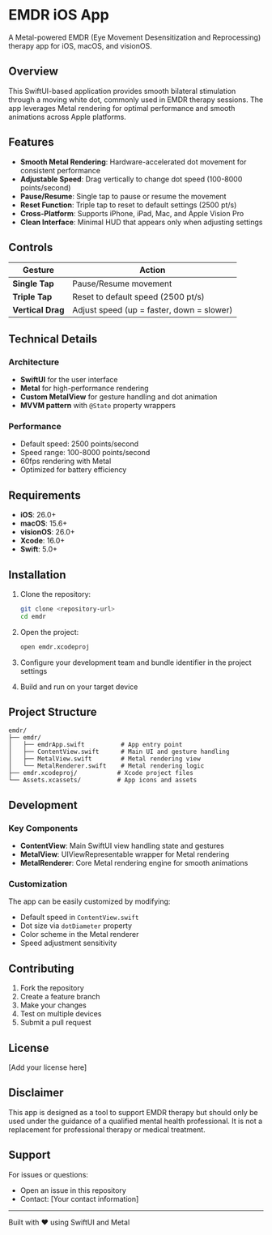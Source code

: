 # EMDR iOS App

A Metal-powered EMDR (Eye Movement Desensitization and Reprocessing) therapy app for iOS, macOS, and visionOS.

## Overview

This SwiftUI-based application provides smooth bilateral stimulation through a moving white dot, commonly used in EMDR therapy sessions. The app leverages Metal rendering for optimal performance and smooth animations across Apple platforms.

## Features

- **Smooth Metal Rendering**: Hardware-accelerated dot movement for consistent performance
- **Adjustable Speed**: Drag vertically to change dot speed (100-8000 points/second)
- **Pause/Resume**: Single tap to pause or resume the movement
- **Reset Function**: Triple tap to reset to default settings (2500 pt/s)
- **Cross-Platform**: Supports iPhone, iPad, Mac, and Apple Vision Pro
- **Clean Interface**: Minimal HUD that appears only when adjusting settings

## Controls

| Gesture | Action |
|---------|--------|
| **Single Tap** | Pause/Resume movement |
| **Triple Tap** | Reset to default speed (2500 pt/s) |
| **Vertical Drag** | Adjust speed (up = faster, down = slower) |

## Technical Details

### Architecture
- **SwiftUI** for the user interface
- **Metal** for high-performance rendering
- **Custom MetalView** for gesture handling and dot animation
- **MVVM pattern** with `@State` property wrappers

### Performance
- Default speed: 2500 points/second
- Speed range: 100-8000 points/second
- 60fps rendering with Metal
- Optimized for battery efficiency

## Requirements

- **iOS**: 26.0+
- **macOS**: 15.6+
- **visionOS**: 26.0+
- **Xcode**: 16.0+
- **Swift**: 5.0+

## Installation

1. Clone the repository:
   ```bash
   git clone <repository-url>
   cd emdr
   ```

2. Open the project:
   ```bash
   open emdr.xcodeproj
   ```

3. Configure your development team and bundle identifier in the project settings

4. Build and run on your target device

## Project Structure

```
emdr/
├── emdr/
│   ├── emdrApp.swift          # App entry point
│   ├── ContentView.swift      # Main UI and gesture handling
│   ├── MetalView.swift        # Metal rendering view
│   └── MetalRenderer.swift    # Metal rendering logic
├── emdr.xcodeproj/           # Xcode project files
└── Assets.xcassets/          # App icons and assets
```

## Development

### Key Components

- **ContentView**: Main SwiftUI view handling state and gestures
- **MetalView**: UIViewRepresentable wrapper for Metal rendering
- **MetalRenderer**: Core Metal rendering engine for smooth animations

### Customization

The app can be easily customized by modifying:
- Default speed in `ContentView.swift`
- Dot size via `dotDiameter` property
- Color scheme in the Metal renderer
- Speed adjustment sensitivity

## Contributing

1. Fork the repository
2. Create a feature branch
3. Make your changes
4. Test on multiple devices
5. Submit a pull request

## License

[Add your license here]

## Disclaimer

This app is designed as a tool to support EMDR therapy but should only be used under the guidance of a qualified mental health professional. It is not a replacement for professional therapy or medical treatment.

## Support

For issues or questions:
- Open an issue in this repository
- Contact: [Your contact information]

---

Built with ❤️ using SwiftUI and Metal